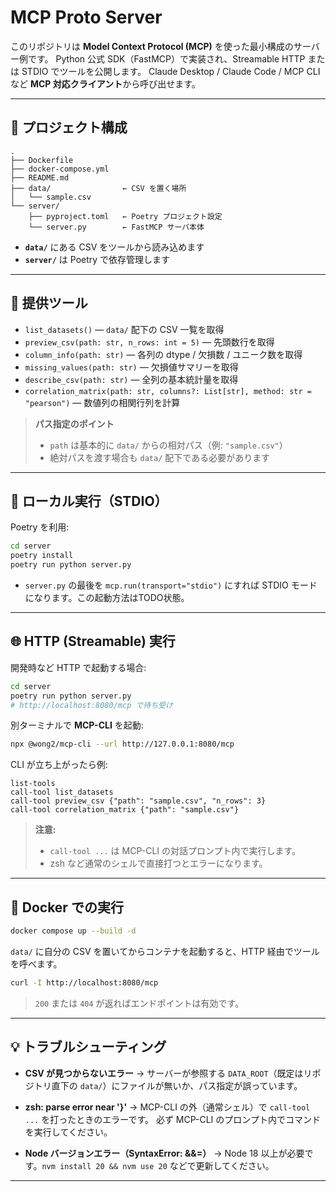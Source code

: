 # MCP Proto Server

このリポジトリは **Model Context Protocol (MCP)** を使った最小構成のサーバー例です。
Python 公式 SDK（FastMCP）で実装され、Streamable HTTP または STDIO でツールを公開します。
Claude Desktop / Claude Code / MCP CLI など **MCP 対応クライアント**から呼び出せます。

---

## 📂 プロジェクト構成

```
.
├── Dockerfile
├── docker-compose.yml
├── README.md
├── data/                ← CSV を置く場所
│   └── sample.csv
└── server/
    ├── pyproject.toml   ← Poetry プロジェクト設定
    └── server.py        ← FastMCP サーバ本体
```

* **`data/`** にある CSV をツールから読み込めます
* **`server/`** は Poetry で依存管理します

---

## 🔧 提供ツール

* `list_datasets()` — `data/` 配下の CSV 一覧を取得
* `preview_csv(path: str, n_rows: int = 5)` — 先頭数行を取得
* `column_info(path: str)` — 各列の dtype / 欠損数 / ユニーク数を取得
* `missing_values(path: str)` — 欠損値サマリーを取得
* `describe_csv(path: str)` — 全列の基本統計量を取得
* `correlation_matrix(path: str, columns?: List[str], method: str = "pearson")` — 数値列の相関行列を計算

> **パス指定のポイント**
>
> * `path` は基本的に `data/` からの相対パス（例: `"sample.csv"`）
> * 絶対パスを渡す場合も `data/` 配下である必要があります

---

## 🚀 ローカル実行（STDIO）

Poetry を利用:

```bash
cd server
poetry install
poetry run python server.py
```

* `server.py` の最後を `mcp.run(transport="stdio")` にすれば STDIO モードになります。この起動方法はTODO状態。

---

## 🌐 HTTP (Streamable) 実行

開発時など HTTP で起動する場合:

```bash
cd server
poetry run python server.py
# http://localhost:8080/mcp で待ち受け
```

別ターミナルで **MCP-CLI** を起動:

```bash
npx @wong2/mcp-cli --url http://127.0.0.1:8080/mcp
```

CLI が立ち上がったら例:

```
list-tools
call-tool list_datasets
call-tool preview_csv {"path": "sample.csv", "n_rows": 3}
call-tool correlation_matrix {"path": "sample.csv"}
```

> **注意:**
>
> * `call-tool ...` は MCP-CLI の対話プロンプト内で実行します。
> * zsh など通常のシェルで直接打つとエラーになります。

---

## 🐳 Docker での実行

```bash
docker compose up --build -d
```

`data/` に自分の CSV を置いてからコンテナを起動すると、HTTP 経由でツールを呼べます。

```bash
curl -I http://localhost:8080/mcp
```

> `200` または `404` が返ればエンドポイントは有効です。

---

## 💡 トラブルシューティング

* **CSV が見つからないエラー**
  → サーバーが参照する `DATA_ROOT`（既定はリポジトリ直下の `data/`）にファイルが無いか、パス指定が誤っています。

* **zsh: parse error near '}'**
  → MCP-CLI の外（通常シェル）で `call-tool ...` を打ったときのエラーです。
  必ず MCP-CLI のプロンプト内でコマンドを実行してください。

* **Node バージョンエラー（SyntaxError: &&=）**
  → Node 18 以上が必要です。`nvm install 20 && nvm use 20` などで更新してください。

---

